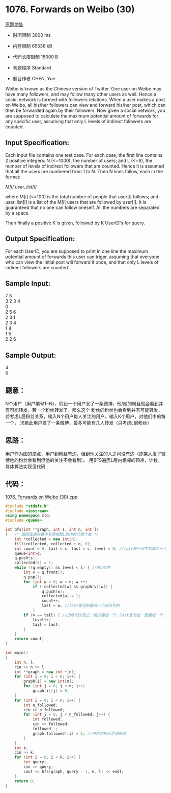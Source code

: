 ﻿# 1076. Forwards on Weibo (30)
[原题地址](https://www.patest.cn/contests/pat-a-practise/1076)
* 时间限制 3000 ms

* 内存限制 65536 kB

* 代码长度限制 16000 B

* 判题程序 Standard 

* 题目作者 CHEN, Yue


Weibo is known as the Chinese version of Twitter. One user on Weibo may have many followers, and 
may follow many other users as well. Hence a social network is formed with followers relations. 
When a user makes a post on Weibo, all his/her followers can view and forward his/her post, which 
can then be forwarded again by their followers. Now given a social network, you are supposed to 
calculate the maximum potential amount of forwards for any specific user, assuming that only L levels 
of indirect followers are counted.

## Input Specification: 

Each input file contains one test case. For each case, the first line contains 2 positive integers: N (<=1000), 
the number of users; and L (<=6), the number of levels of indirect followers that are counted. Hence it is 
assumed that all the users are numbered from 1 to N. Then N lines follow, each in the format:

*M[i] user_list[i]*

where M[i] (<=100) is the total number of people that user[i] follows; and user_list[i] is a list of the M[i] users 
that are followed by user[i]. It is guaranteed that no one can follow oneself. All the numbers are separated by a space.

Then finally a positive K is given, followed by K UserID's for query. 


## Output Specification: 

For each UserID, you are supposed to print in one line the maximum potential amount of forwards this user can triger, 
assuming that everyone who can view the initial post will forward it once, and that only L levels of indirect followers 
are counted. 


## Sample Input:

7 3  
3 2 3 4  
0  
2 5 6  
2 3 1  
2 3 4  
1 4  
1 5  
2 2 6  

## Sample Output:

4  
5  

## 题意：

N个用户（用户编号1~N），假设一个用户发了一条微博，他/她的粉丝就会看到并有可能转发，若一个粉丝转发了，那么这个
粉丝的粉丝也会看到并有可能转发，若考虑L层粉丝关系，输入N个用户每人关注的用户，输入K个用户，对他们中的每一个，
求若此用户发了一条微博，最多可能有几人转发（只考虑L层粉丝）

## 思路：

用户作为图的顶点，用户到粉丝有边，但到他关注的人之间没有边（即某人发了微博他的粉丝会看到但他的关注不会看到）。
用BFS遍历L层内相邻的顶点，计数，具体算法实现见代码

## 代码：

[1076. Forwards on Weibo (30).cpp](https://github.com/jerrykcode/PAT-Practise/blob/master/PAT%20Advanced%20Level%20Practise/1076.%20Forwards%20on%20Weibo%20(30)/1076.%20Forwards%20on%20Weibo%20(30).cpp)

```cpp
#include "stdafx.h"
#include <iostream>
using namespace std;
#include <queue>

int bfs(int **graph, int s, int n, int l)
{	/* 返回连通分量中与源相距L层内的元素个数 */
	int *collected = new int[n];
	fill(collected, collected + n, 0);
	int count = 0, tail = s, last = s, level = 0; //tail是一层中的最后一个，last是当前最后一个进队列的
	queue<int>q;
	q.push(s);
	collected[s] = 1;
	while (!q.empty() && level < l) { //在L层内
		int v = q.front();
		q.pop();
		for (int w = 0; w < n; w ++)
			if (!collected[w] && graph[v][w]) {
				q.push(w);
				collected[w] = 1;
				count++;
				last = w; //last是当前最后一个进队列的
			}
		if (v == tail) { //出队列的是上一层的最后一个，last变为这一层最后一个，进入下一层
			level++;
			tail = last;
		}
	}
	return count;
}

int main()
{
	int n, l;
	cin >> n >> l;
	int **graph = new int *[n];
	for (int i = 0; i < n; i++) {
		graph[i] = new int[n];
		for (int j = 0; j < n; j++)
			graph[i][j] = 0;
	}
	for (int i = 0; i < n; i++) {
		int n_followed;
		cin >> n_followed;
		for (int j = 0; j < n_followed; j++) {
			int followed;
			cin >> followed;
			followed--;
			graph[followed][i] = 1; //用户到粉丝之间有边
		}
	}
	int k;
	cin >> k;
	for (int i = 0; i < k; i++) {
		int query;
		cin >> query;
		cout << bfs(graph, query - 1, n, l) << endl;
	}
    return 0;
}
```